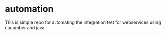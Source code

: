 # automation
This is simple repo for automating the integration test for webservices using cucumber and java
